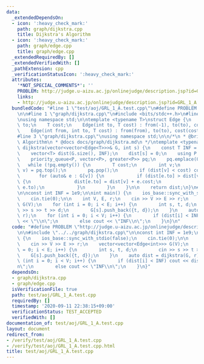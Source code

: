 ```yaml
---
data:
  _extendedDependsOn:
  - icon: ':heavy_check_mark:'
    path: graph/dijkstra.cpp
    title: Dijkstra's Algorithm
  - icon: ':heavy_check_mark:'
    path: graph/edge.cpp
    title: graph/edge.cpp
  _extendedRequiredBy: []
  _extendedVerifiedWith: []
  _pathExtension: cpp
  _verificationStatusIcon: ':heavy_check_mark:'
  attributes:
    '*NOT_SPECIAL_COMMENTS*': ''
    PROBLEM: http://judge.u-aizu.ac.jp/onlinejudge/description.jsp?id=GRL_1_A
    links:
    - http://judge.u-aizu.ac.jp/onlinejudge/description.jsp?id=GRL_1_A
  bundledCode: "#line 1 \"test/aoj/GRL_1_A.test.cpp\"\n#define PROBLEM \"http://judge.u-aizu.ac.jp/onlinejudge/description.jsp?id=GRL_1_A\"\
    \n\n#line 1 \"graph/dijkstra.cpp\"\n#include <bits/stdc++.h>\n#line 2 \"graph/edge.cpp\"\
    \nusing namespace std;\n\ntemplate <typename T>\nstruct Edge {\n    int from,\
    \ to;\n    T cost;\n    Edge(int to, T cost) : from(-1), to(to), cost(cost) {}\n\
    \    Edge(int from, int to, T cost) : from(from), to(to), cost(cost) {}\n};\n\
    #line 3 \"graph/dijkstra.cpp\"\nusing namespace std;\n\n/*\n * @brief Dijkstra's\
    \ Algorithm\n * @docs docs/graph/dijkstra.md\n */\ntemplate <typename T>\nvector<T>\
    \ dijkstra(vector<vector<Edge<T>>>& G, int s) {\n    const T INF = numeric_limits<T>::max();\n\
    \    vector<T> dist(G.size(), INF);\n    dist[s] = 0;\n    using P = pair<T, int>;\n\
    \    priority_queue<P, vector<P>, greater<P>> pq;\n    pq.emplace(0, s);\n\n \
    \   while (!pq.empty()) {\n        T cost;\n        int v;\n        tie(cost,\
    \ v) = pq.top();\n        pq.pop();\n        if (dist[v] < cost) continue;\n \
    \       for (auto& e : G[v]) {\n            if (dist[e.to] > dist[v] + e.cost)\
    \ {\n                dist[e.to] = dist[v] + e.cost;\n                pq.emplace(dist[e.to],\
    \ e.to);\n            }\n        }\n    }\n\n    return dist;\n}\n#line 4 \"test/aoj/GRL_1_A.test.cpp\"\
    \n\nconst int INF = 1e9;\n\nint main() {\n    ios_base::sync_with_stdio(false);\n\
    \    cin.tie(0);\n\n    int V, E, r;\n    cin >> V >> E >> r;\n    vector<vector<Edge<int>>>\
    \ G(V);\n    for (int i = 0; i < E; i++) {\n        int s, t, d;\n        cin\
    \ >> s >> t >> d;\n        G[s].push_back({t, d});\n    }\n    auto dist = dijkstra(G,\
    \ r);\n    for (int i = 0; i < V; i++) {\n        if (dist[i] < INF) cout << dist[i]\
    \ << \"\\n\";\n        else cout << \"INF\\n\";\n    }\n}\n"
  code: "#define PROBLEM \"http://judge.u-aizu.ac.jp/onlinejudge/description.jsp?id=GRL_1_A\"\
    \n\n#include \"../../graph/dijkstra.cpp\"\n\nconst int INF = 1e9;\n\nint main()\
    \ {\n    ios_base::sync_with_stdio(false);\n    cin.tie(0);\n\n    int V, E, r;\n\
    \    cin >> V >> E >> r;\n    vector<vector<Edge<int>>> G(V);\n    for (int i\
    \ = 0; i < E; i++) {\n        int s, t, d;\n        cin >> s >> t >> d;\n    \
    \    G[s].push_back({t, d});\n    }\n    auto dist = dijkstra(G, r);\n    for\
    \ (int i = 0; i < V; i++) {\n        if (dist[i] < INF) cout << dist[i] << \"\\\
    n\";\n        else cout << \"INF\\n\";\n    }\n}"
  dependsOn:
  - graph/dijkstra.cpp
  - graph/edge.cpp
  isVerificationFile: true
  path: test/aoj/GRL_1_A.test.cpp
  requiredBy: []
  timestamp: '2020-09-11 22:38:15+09:00'
  verificationStatus: TEST_ACCEPTED
  verifiedWith: []
documentation_of: test/aoj/GRL_1_A.test.cpp
layout: document
redirect_from:
- /verify/test/aoj/GRL_1_A.test.cpp
- /verify/test/aoj/GRL_1_A.test.cpp.html
title: test/aoj/GRL_1_A.test.cpp
---
```

